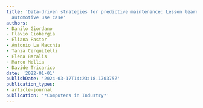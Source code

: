 ```yaml
---
title: 'Data-driven strategies for predictive maintenance: Lesson learned from an
  automotive use case'
authors:
- Danilo Giordano
- Flavio Giobergia
- Eliana Pastor
- Antonio La Macchia
- Tania Cerquitelli
- Elena Baralis
- Marco Mellia
- Davide Tricarico
date: '2022-01-01'
publishDate: '2024-03-17T14:23:18.170375Z'
publication_types:
- article-journal
publication: '*Computers in Industry*'
---
```

